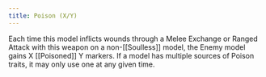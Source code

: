 ```yaml
---
title: Poison (X/Y)
---
```

Each time this model inflicts wounds through a Melee Exchange or Ranged Attack with this weapon on a non-[[Soulless]] model, the Enemy model gains X [[Poisoned]] Y markers.
If a model has multiple sources of Poison traits, it may only use one at any given time.